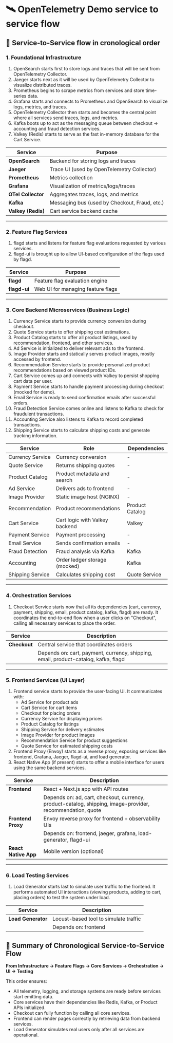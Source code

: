 # 🛰️ OpenTelemetry Demo service to service flow

## 📐 Service-to-Service flow in cronological order

### 1. Foundational Infrastructure 
1. OpenSearch starts first to store logs and traces that will be sent from OpenTelemetry Collector.
2. Jaeger starts next as it will be used by OpenTelemetry Collector to visualize distributed traces.
3. Prometheus begins to scrape metrics from services and store time-series data.
4. Grafana starts and connects to Prometheus and OpenSearch to visualize logs, metrics, and traces.
5. OpenTelemetry Collector then starts and becomes the central point where all services send traces, logs, and metrics.
6. Kafka boots up to act as the messaging queue between checkout → accounting and fraud detection services.
7. Valkey (Redis) starts to serve as the fast in-memory database for the Cart Service.

| Service         | Purpose                                      |
|----------------|----------------------------------------------|
| **OpenSearch**  | Backend for storing logs and traces          |
| **Jaeger**      | Trace UI (used by OpenTelemetry Collector)   |
| **Prometheus**  | Metrics collection                           |
| **Grafana**     | Visualization of metrics/logs/traces         |
| **OTel Collector** | Aggregates traces, logs, and metrics       |
| **Kafka**       | Messaging bus (used by Checkout, Fraud, etc.)|
| **Valkey (Redis)** | Cart service backend cache                |

---

### 2. Feature Flag Services

1. flagd starts and listens for feature flag evaluations requested by various services.
2. flagd-ui is brought up to allow UI-based configuration of the flags used by flagd.

| Service     | Purpose                             |
|-------------|-------------------------------------|
| **flagd**   | Feature flag evaluation engine      |
| **flagd-ui**| Web UI for managing feature flags   |

---

### 3. Core Backend Microservices (Business Logic)

1. Currency Service starts to provide currency conversion during checkout.
2. Quote Service starts to offer shipping cost estimations.
3. Product Catalog starts to offer all product listings, used by recommendation, frontend, and other services.
4. Ad Service is initialized to deliver relevant ads to the frontend.
5. Image Provider starts and statically serves product images, mostly accessed by frontend.
6. Recommendation Service starts to provide personalized product recommendations based on viewed product IDs.
7. Cart Service comes up and connects with Valkey to persist shopping cart data per user.
8. Payment Service starts to handle payment processing during checkout (mocked for demo).
9. Email Service is ready to send confirmation emails after successful orders.
10. Fraud Detection Service comes online and listens to Kafka to check for fraudulent transactions.
11. Accounting Service also listens to Kafka to record completed transactions.
12. Shipping Service starts to calculate shipping costs and generate tracking information.

| Service             | Role                                       | Dependencies    |
|---------------------|--------------------------------------------|-----------------|
| Currency Service     | Currency conversion                        | -               |
| Quote Service        | Returns shipping quotes                    | -               |
| Product Catalog      | Product metadata and search                | -               |
| Ad Service           | Delivers ads to frontend                   | -               |
| Image Provider       | Static image host (NGINX)                  | -               |
| Recommendation       | Product recommendations                    | Product Catalog |
| Cart Service         | Cart logic with Valkey backend             | Valkey          |
| Payment Service      | Payment processing                         | -               |
| Email Service        | Sends confirmation emails                  | -               |
| Fraud Detection      | Fraud analysis via Kafka                   | Kafka           |
| Accounting           | Order ledger storage (mocked)              | Kafka           |
| Shipping Service     | Calculates shipping cost                   | Quote Service   |

---

### 4. Orchestration Services

1. Checkout Service starts now that all its dependencies (cart, currency, payment, shipping, email, product catalog, kafka, flagd) are ready.
   It coordinates the end-to-end flow when a user clicks on "Checkout", calling all necessary services to place the order.

| Service          | Description                                  |
|------------------|----------------------------------------------|
| **Checkout**     | Central service that coordinates orders       |
|                  | Depends on: cart, payment, currency, shipping, email, product-catalog, kafka, flagd |

---

### 5. Frontend Services (UI Layer)

1. Frontend service starts to provide the user-facing UI. It communicates with:
   - Ad Service for product ads
   - Cart Service for cart items
   - Checkout for placing orders
   - Currency Service for displaying prices
   - Product Catalog for listings
   - Shipping Service for delivery estimates
   - Image Provider for product images
   - Recommendation Service for product suggestions
   - Quote Service for estimated shipping costs
2. Frontend Proxy (Envoy) starts as a reverse proxy, exposing services like frontend, Grafana, Jaeger, flagd-ui, and load generator.
3. React Native App (if present) starts to offer a mobile interface for users using the same backend services.

| Service           | Description                                 |
|-------------------|---------------------------------------------|
| **Frontend**      | React + Next.js app with API routes         |
|                   | Depends on: ad, cart, checkout, currency, product-catalog, shipping, image-provider, recommendation, quote |
| **Frontend Proxy**| Envoy reverse proxy for frontend + observability UIs |
|                   | Depends on: frontend, jaeger, grafana, load-generator, flagd-ui |
| **React Native App** | Mobile version (optional)                |

---

### 6. Load Testing Services

1. Load Generator starts last to simulate user traffic to the frontend.
   It performs automated UI interactions (viewing products, adding to cart, placing orders) to test the system under load.

| Service           | Description                                 |
|-------------------|---------------------------------------------|
| **Load Generator**| Locust-based tool to simulate traffic       |
|                   | Depends on: frontend                        |


## 🧭 Summary of Chronological Service-to-Service Flow

**From Infrastructure → Feature Flags → Core Services → Orchestration → UI → Testing**

This order ensures:

- All telemetry, logging, and storage systems are ready before services start emitting data.
- Core services have their dependencies like Redis, Kafka, or Product APIs initialized.
- Checkout can fully function by calling all core services.
- Frontend can render pages correctly by retrieving data from backend services.
- Load Generator simulates real users only after all services are operational.



